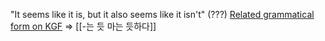 "It seems like it is, but it also seems like it isn't" (???)
[Related grammatical form on KGF](http://www.koreangrammaticalforms.com/entry/62e1d8cb9a50ba002e20a779) => [[-는 듯 마는 듯하다]]
